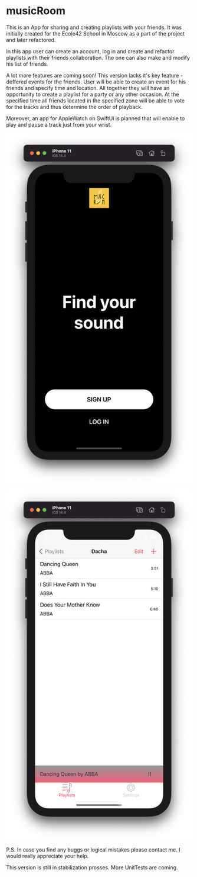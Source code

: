 # musicRoom
This is an App for sharing and creating playlists with your friends.
It was initially created for the Ecole42 School in Moscow as a part of the project and later refactored.

In this app  user can create an account, log in and create and refactor playlists with their friends collaboration. The one can also make and modify his list of friends. 

 A lot more features are coming soon!
This version lacks it's key feature - deffered events for the friends. User will be able to create an event for his friends and specify time and location. All together they will have an opportunity to create a playlist for a party or any other occasion. At the specified time all friends located in the specified zone will be able to vote for the tracks and thus determine the order of playback.

Moreover, an app for AppleWatch on SwiftUi is planned that will enable to play and pause a track just from your wrist.

![Image alt](https://github.com/ma-ruba/musicRoom/blob/release/startScene.png)

![Image alt](https://github.com/ma-ruba/musicRoom/blob/release/playlist.png)

P.S. In case you find any buggs or logical mistakes please contact me. I would really appreciate your help.

This version is still in stabilization prosses. More UnitTests are coming.

